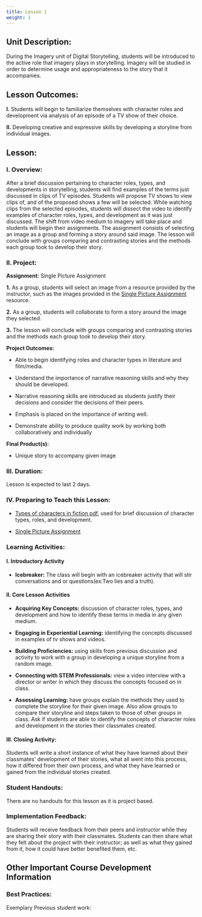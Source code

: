 ```yaml
---
title: Lesson 1
weight: 1
---
```


## Unit Description: 
During the Imagery unit of Digital Storytelling, students will be introduced to the active role that imagery plays in storytelling. Imagery will be studied in order to determine usage and appropriateness to the story that it accompanies. 


## Lesson Outcomes:
**I.** Students will begin to familiarize themselves with character roles and development via analysis of an episode of a TV show of their choice.

**II.** Developing creative and expressive skills by developing a storyline from individual images.

## Lesson:
### I. Overview:
After a brief discussion pertaining to character roles, types, and developments in storytelling, students will find examples of the terms just discussed in clips of TV episodes. Students will propose TV shows to view clips of, and of the proposed shows a few will be selected. While watching clips from the selected episodes, students will dissect the video to identify examples of character roles, types, and development as it was just discussed. The shift from video medium to imagery will take place and students will begin their assignments. The assignment consists of selecting an image as a group and forming a story around said image. The lesson will conclude with groups comparing and contrasting stories and the methods each group took to develop their story.

### II. Project:
**Assignment:**  Single Picture Assignment

		

 **1.** As a group, students will select an image from a resource provided by the instructor, such as the images provided in the [Single Picture Assignment](https://drive.google.com/drive/folders/0B9qWAFzy0oO7a19KeVYxWkxoWW8) resource.
 
 **2.** As a group, students will collaborate to form a story around the image they selected. 
 
 **3.** The lesson will conclude with groups comparing and contrasting stories and the methods each group took to develop their story.
 

**Project Outcomes:** 
-   Able to begin identifying roles and character types in literature and film/media.
    
-   Understand the importance of narrative reasoning skills and why they should be developed.
    
-   Narrative reasoning skills are introduced as students justify their decisions and consider the decisions of their peers.
    
-   Emphasis is placed on the importance of writing well.
    
-   Demonstrate ability to produce quality work by working both collaboratively and individually

**Final Product(s):**
	

 - Unique story to accompany given image


### III. Duration: 
Lesson is expected to last 2 days.

### IV. Preparing to Teach this Lesson:

- [Types of characters in fiction pdf](https://drive.google.com/file/d/1cAmjksabeZRhkuTfPcHxvpTUwPjvttQDzlLIk77Kg1X1jWA09IHorF0E7d_zZKC1xg8dniwcank-baxg/view), used for brief discussion of character types, roles, and development.

- [Single Picture Assignment](https://drive.google.com/drive/folders/0B9qWAFzy0oO7a19KeVYxWkxoWW8)

###  Learning Activities:

#### I. Introductory Activity
-  **Icebreaker:** The class will begin with an icebreaker activity that will stir conversations and or questions(ex:Two lies and a truth).

#### II. Core Lesson Activities
- **Acquiring Key Concepts:** discussion of character roles, types, and development and how to identify these terms in media in any given medium.

- **Engaging in Experiential Learning:** identifying the concepts discussed in examples of tv shows and videos.

- **Building Proficiencies:** using skills from previous discussion and activity to work with a group in developing a unique storyline from a random image.

- **Connecting with STEM Professionals:** view a video interview with a director or writer in which they discuss the concepts focused on in class.

- **Assessing Learning:** have groups explain the methods they used to complete the storyline for their given image. Also allow groups to compare their storyline and steps taken to those of other groups in class. Ask if students are able to identify the concepts of character roles and development in the stories their classmates created.
#### III. Closing Activity: 
 Students will write a short instance of what they have learned about their classmates' development of their stories, what all went into this process, how it differed from their own process, and what they have learned or gained from the individual stories created.



### Student Handouts:
There are no handouts for this lesson as it is project based.

### Implementation Feedback: 
Students will receive feedback from their peers and instructor while they are sharing their story with their classmates. Students can then share what they felt about the project with their instructor; as well as what they gained from it, how it could have better benefited them, etc.


## Other Important Course Development Information
### Best Practices:
Exemplary Previous student work: 
